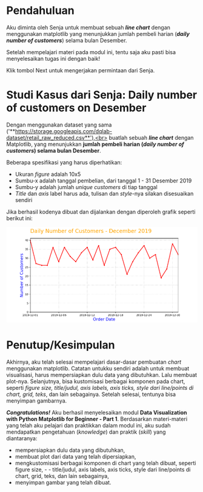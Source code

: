 # Pendahuluan

Aku diminta oleh Senja untuk membuat sebuah **_line chart_** dengan menggunakan matplotlib yang menunjukkan jumlah pembeli harian (**_daily number of customers_**) selama bulan Desember.

Setelah mempelajari materi pada modul ini, tentu saja aku pasti bisa menyelesaikan tugas ini dengan baik!

Klik tombol Next untuk mengerjakan permintaan dari Senja.

# Studi Kasus dari Senja: Daily number of customers on Desember

Dengan menggunakan dataset yang sama<br>
('**https://storage.googleapis.com/dqlab-dataset/retail_raw_reduced.csv**'),<br>
buatlah sebuah **_line chart_** dengan Matplotlib, yang menunjukkan **jumlah pembeli harian (_daily number of customers_) selama bulan Desember**.<br>

Beberapa spesifikasi yang harus diperhatikan:<br>

- Ukuran _figure_ adalah 10x5<br>
- Sumbu-x adalah tanggal pembelian, dari tanggal 1 - 31 Desember 2019<br>
- Sumbu-y adalah jumlah _unique customers_ di tiap tanggal<br>
- _Title_ dan _axis_ label harus ada, tulisan dan _style_-nya silakan disesuaikan sendiri<br>

Jika berhasil kodenya dibuat dan dijalankan dengan diperoleh grafik seperti berikut ini:<br>

<p align="center">
<img src="img/soal_output.png">
</p>

# Penutup/Kesimpulan

Akhirnya, aku telah selesai mempelajari dasar-dasar pembuatan _chart_ menggunakan matplotlib. Catatan untukku sendiri adalah untuk membuat visualisasi, harus mempersiapkan dulu data yang dibutuhkan. Lalu membuat plot-nya. Selanjutnya, bisa kustomisasi berbagai komponen pada chart, seperti _figure size, title/judul, axis labels, axis ticks, style dari line/points di chart, grid, teks_, dan lain sebagainya. Setelah selesai, tentunya bisa menyimpan gambarnya.

**_Congratulations!_** Aku berhasil menyelesaikan modul **Data Visualization with Python Matplotlib for Beginner - Part 1**. Berdasarkan materi-materi yang telah aku pelajari dan praktikkan dalam modul ini, aku sudah mendapatkan pengetahuan (_knowledge_) dan praktik (_skill_) yang diantaranya:

- mempersiapkan dulu data yang dibutuhkan,
- membuat plot dari data yang telah dipersiapkan,
- mengkustomisasi berbagai komponen di chart yang telah dibuat, seperti figure size, - - title/judul, axis labels, axis ticks, style dari line/points di chart, grid, teks, dan lain sebagainya,
- menyimpan gambar yang telah dibuat.
